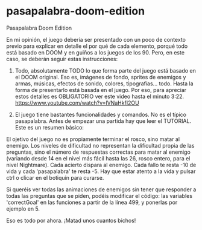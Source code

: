 # pasapalabra-doom-edition
Pasapalabra Doom Edition

En mi opinión, el juego debería ser presentado con un poco de contexto previo para explicar en detalle el por qué de cada elemento, porqué todo está basado en DOOM y en guiños a los juegos de los 90. Pero, en este caso, se deberán seguir estas instrucciones:

1. Todo, absolutamente TODO lo que forma parte del juego está basado en el DOOM original. Eso es, imágenes de fondo, sprites de enemigos y armas, músicas, efectos de sonido, colores, tipografías... todo. Hasta la forma de presentarlo está basada en el juego. Por eso, para apreciar estos detalles es OBLIGATORIO ver este video hasta el minuto 3:22.  https://www.youtube.com/watch?v=lVNaHkfI2OU

2. El juego tiene bastantes funcionalidades y comandos. No es el típico pasapalabra. Antes de empezar una partida hay que leer el TUTORIAL. Este es un resumen básico:

El ojetivo del juego no es propiamente terminar el rosco, sino matar al enemigo. Los niveles de dificultad no representan la dificultad propia de las preguntas, sino el número de respuestas correctas para matar al enemigo (variando desde 14 en el nivel más fácil hasta las 26, rosco entero, para el nivel Nightmare). Cada acierto dispara al enemigo. Cada fallo te resta -10 de vida y cada 'pasapalabra' te resta -5. Hay que estar atento a la vida y pulsar ctrl o clicar en el botiquín para curarse.

Si queréis ver todas las animaciones de enemigos sin tener que responder a todas las preguntas que se piden, podéis modificar el código: las variables 'correctGoal' en las funciones a partir de la línea 499, y ponerlas por ejemplo en 5.

Eso es todo por ahora. ¡Matad unos cuantos bichos!
